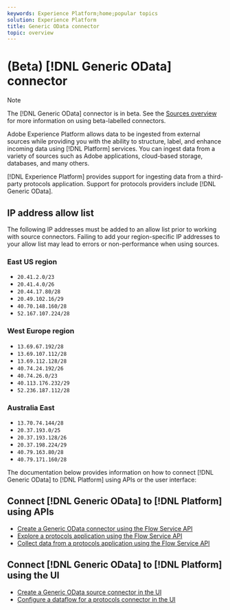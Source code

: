 ```yaml
---
keywords: Experience Platform;home;popular topics
solution: Experience Platform
title: Generic OData connector
topic: overview
---
```


# (Beta) [!DNL Generic OData] connector

>[!NOTE]
>The [!DNL Generic OData] connector is in beta. See the [Sources overview](../../home.md#terms-and-conditions) for more information on using beta-labelled connectors.

Adobe Experience Platform allows data to be ingested from external sources while providing you with the ability to structure, label, and enhance incoming data using [!DNL Platform] services. You can ingest data from a variety of sources such as Adobe applications, cloud-based storage, databases, and many others.

[!DNL Experience Platform] provides support for ingesting data from a third-party protocols application. Support for protocols providers include [!DNL Generic OData].

## IP address allow list

The following IP addresses must be added to an allow list prior to working with source connectors. Failing to add your region-specific IP addresses to your allow list may lead to errors or non-performance when using sources.

### East US region

- `20.41.2.0/23`
- `20.41.4.0/26`
- `20.44.17.80/28`
- `20.49.102.16/29`
- `40.70.148.160/28`
- `52.167.107.224/28`

### West Europe region

- `13.69.67.192/28`
- `13.69.107.112/28`
- `13.69.112.128/28`
- `40.74.24.192/26`
- `40.74.26.0/23`
- `40.113.176.232/29`
- `52.236.187.112/28`

### Australia East

- `13.70.74.144/28`
- `20.37.193.0/25`
- `20.37.193.128/26`
- `20.37.198.224/29`
- `40.79.163.80/28`
- `40.79.171.160/28`

The documentation below provides information on how to connect [!DNL Generic OData] to [!DNL Platform] using APIs or the user interface:

## Connect [!DNL Generic OData] to [!DNL Platform] using APIs

- [Create a Generic OData connector using the Flow Service API](../../tutorials/api/create/protocols/odata.md)
- [Explore a protocols application using the Flow Service API](../../tutorials/api/explore/protocols.md)
- [Collect data from a protocols application using the Flow Service API](../../tutorials/api/collect/protocols.md)

## Connect [!DNL Generic OData] to [!DNL Platform] using the UI

- [Create a Generic OData source connector in the UI](../../tutorials/ui/create/protocols/odata.md)
- [Configure a dataflow for a protocols connector in the UI](../../tutorials/ui/dataflow/protocols.md)